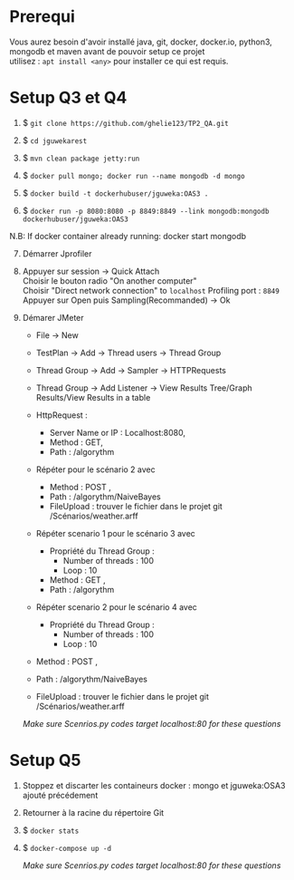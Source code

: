 # Prerequi

Vous aurez besoin d'avoir installé java, git, docker, docker.io, python3, mongodb et maven avant de pouvoir setup ce projet  
utilisez :  ```apt install <any>``` pour installer ce qui est requis. 

# Setup Q3 et Q4

1) $ `git clone https://github.com/ghelie123/TP2_QA.git`

2) $ `cd jguwekarest`

3) $ `mvn clean package jetty:run`

4) $ `docker pull mongo; docker run --name mongodb -d mongo`

5) $ `docker build -t dockerhubuser/jguweka:OAS3 .`

6) $ `docker run -p 8080:8080 -p 8849:8849 --link mongodb:mongodb dockerhubuser/jguweka:OAS3`
 
N.B: If docker container already running: docker start mongodb

7) Démarrer Jprofiler

8) Appuyer sur session -> Quick Attach  
   Choisir le bouton radio "On another computer"  
   Choisir "Direct network connection" to `localhost` Profiling port : `8849`  
   Appuyer sur Open puis Sampling(Recommanded) -> Ok  

9) Démarer JMeter  
   - File -> New  
   - TestPlan -> Add -> Thread users -> Thread Group  
   - Thread Group -> Add -> Sampler -> HTTPRequests  
   - Thread Group -> Add Listener -> View Results Tree/Graph Results/View Results in a table  
   - HttpRequest :   
      - Server Name or IP : Localhost:8080,  
      - Method : GET,   
      - Path : /algorythm  

   - Répéter pour le scénario 2 avec   
     - Method : POST ,  
     - Path : /algorythm/NaiveBayes  
     - FileUpload : trouver le fichier dans le projet git /Scénarios/weather.arff  
    
   - Répéter scenario 1 pour le scénario 3 avec   
     - Propriété du Thread Group :   
       - Number of threads : 100  
       - Loop : 10  
     - Method : GET ,  
     - Path : /algorythm  
    
    - Répéter scenario 2 pour le scénario 4 avec   
      - Propriété du Thread Group :   
         - Number of threads : 100  
         - Loop : 10  
    - Method : POST ,  
    - Path : /algorythm/NaiveBayes  
    - FileUpload : trouver le fichier dans le projet git /Scénarios/weather.arff  

    *Make sure Scenrios.py codes target localhost:80 for these questions*  

# Setup Q5

1) Stoppez et discarter les containeurs docker  : mongo et jguweka:OSA3 ajouté précédement

2) Retourner à la racine du répertoire Git

3) $ `docker stats`

4) $ `docker-compose up -d`

    *Make sure Scenrios.py codes target localhost:80 for these questions*  
    

